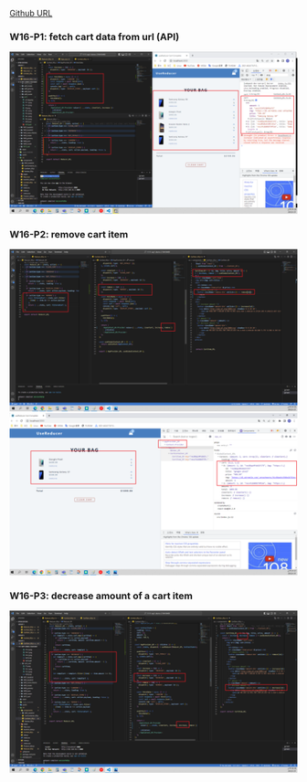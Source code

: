 [Github URL](https://github.com/as718296/1111-wp1-demo-210410469.git)

### W16-P1: fetch cart data from url (API)

![](P1.png)

### W16-P2: remove cart item

![](P2-1.png)
![](P2-2.png)

### W16-P3: decrease amount of a cart item

![](P3.png)
